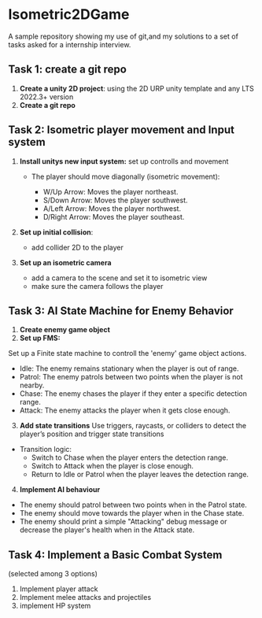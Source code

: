 # Isometric2DGame
 
 A sample repository showing my use of git,and my solutions to a set of tasks asked for a internship interview.

 ## Task 1: create a git repo

1.  <b>Create a unity 2D project</b>:
    using the 2D URP unity template and any LTS 2022.3+ version
2. <b>Create a git repo</b>

## Task 2: Isometric player movement and Input system

1. <b>Install unitys new input system:</b>
    set up controlls and movement
    - The player should move diagonally (isometric movement):
    
        - W/Up Arrow: Moves the player northeast.
        - S/Down Arrow: Moves the player southwest.
        - A/Left Arrow: Moves the player northwest.
        - D/Right Arrow: Moves the player southeast.

2. <b>Set up initial collision</b>: 
    - add collider 2D to the player
3. <b>Set up an isometric camera</b>
    - add a camera to the scene and set it to isometric view
    - make sure the camera follows the player

## Task 3: AI State Machine for Enemy Behavior

1. <b>Create enemy game object</b>
2. <b>Set up FMS:</b>

Set up a Finite state machine to controll the 'enemy' game object actions.
- Idle: The enemy remains stationary when the player is out of range.
- Patrol: The enemy patrols between two points when the player is not
nearby.
- Chase: The enemy chases the player if they enter a specific detection
range.
- Attack: The enemy attacks the player when it gets close enough.

3. <b>Add state transitions</b>
    Use triggers, raycasts, or colliders to detect the player’s position and trigger state transitions
- Transition logic:
    - Switch to Chase when the player enters the detection range.
    - Switch to Attack when the player is close enough.
    - Return to Idle or Patrol when the player leaves the detection range.
4. <b>Implement AI behaviour</b>
- The enemy should patrol between two points when in the Patrol state.
- The enemy should move towards the player when in the Chase state.
- The enemy should print a simple "Attacking" debug message or decrease the
player's health when in the Attack state.

## Task 4: Implement a Basic Combat System
(selected among 3 options)
1. Implement player attack
2. Implement melee attacks and projectiles
3. implement HP system

    